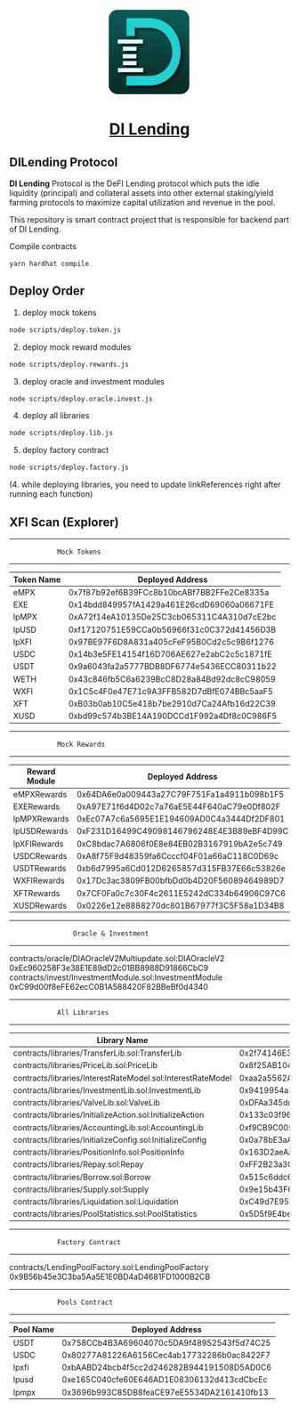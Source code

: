 <div align="center">
    <a href="https://dilending.portfolio-as.com">
        <img alt="logo" src="https://github.com/petro1912/DILendingXFI-Frontend/blob/main/public/images/logo.png?raw=true" style="width: 160px;">
    </a>
    <h1 style="border-bottom: none">
        <b><a href="https://dilending.portfolio-as.com">DI Lending</a></b><br />
    </h1>
</div>

## DILending Protocol

**DI Lending** Protocol is the DeFI Lending protocol which puts the idle liquidity (principal) and collateral assets into other external staking/yield farming protocols to maximize capital utilization and revenue in the pool.

This repository is smart contract project that is responsible for backend part of DI Lending. 

Compile contracts
```
yarn hardhat compile
```


## Deploy Order

1. deploy mock tokens
```sh
node scripts/deploy.token.js
```
2. deploy mock reward modules
```sh
node scripts/deploy.rewards.js
```
3. deploy oracle and investment modules
```sh
node scripts/deploy.oracle.invest.js
```
4. deploy all libraries
```sh
node scripts/deploy.lib.js
```
5. deploy factory contract
```sh
node scripts/deploy.factory.js
```
(4. while deploying libraries, you need to update linkReferences right after running each function)


## XFI Scan (Explorer)
------------------------------------------------------
				Mock Tokens
------------------------------------------------------
| Token Name | Deployed Address |
|------------|------------------|
|eMPX | 0x7f87b92ef6B39FCc8b10bcABf7BB2FFe2Ce8335a |
|EXE | 0x14bdd849957fA1429a461E26cdD69060a06671FE |
|lpMPX | 0xA72f14eA10135De25C3cb065311C4A310d7cE2bc |
|lpUSD | 0xf17120751E59CCa0b56966f31c0C372d41456D3B |
|lpXFI | 0x97BE97F6D8A831a405cFeF95B0Cd2c5c9B6f1276 |
|USDC | 0x14b3e5FE14154f16D706AE627e2abC2c5c1871fE |
|USDT | 0x9a6043fa2a5777BDB8DF6774e5436ECC80311b22 |
|WETH | 0x43c846fb5C6a6239BcC8D28a84Bd92dc8cC98059 |
|WXFI | 0x1C5c4F0e47E71c9A3FFB582D7dBfE074BBc5aaF5 |
|XFT | 0xB03b0ab10C5e418b7be2910d7Ca24Afb16d22C39 |
|XUSD | 0xbd99c574b3BE14A190DCCd1F992a4Df8c0C986F5 |

------------------------------------------------------
				Mock Rewards
------------------------------------------------------
| Reward Module | Deployed Address |
|------------|------------------|
|eMPXRewards | 0x64DA6e0a009443a27C79F751Fa1a4911b098b1F5 |
|EXERewards | 0xA97E71f6d4D02c7a76aE5E44F640aC79e0Df802F |
|lpMPXRewards | 0xEc07A7c6a5695E1E194609AD0C4a3444Df2DF801 |
|lpUSDRewards | 0xF231D16499C49098146796248E4E3B89eBF4D99C |
|lpXFIRewards | 0xC8bdac7A6806f0E8e84EB02B3167919bA2e5c749 |
|USDCRewards | 0xA8f75F9d48359fa6Ccccf04F01a66aC118C0D69c |
|USDTRewards | 0xb6d7995a6Cd012D6265857d315FB37E66c53826e |
|WXFIRewards | 0x17Dc3ac3809FB00bfbDd0b4D20F56089464989D7 |
|XFTRewards | 0x7CF0Fa0c7c30F4c2611E5242dC334b64906C97C6 |
|XUSDRewards | 0x0226e12e8888270dc801B67977f3C5F58a1D34B8 |


------------------------------------------------------ 
                    Oracle & Investment
------------------------------------------------------

contracts/oracle/DIAOracleV2Multiupdate.sol:DIAOracleV2 0xEc960258F3e38E1E89dD2c01BB8988D91866CbC9
contracts/invest/InvestmentModule.sol:InvestmentModule 0xC99d00f8eFE62ecC0B1A588420F82BBeBf0d4340


------------------------------------------------------
				All Libraries
------------------------------------------------------
| Library Name | Deployed Address |
|------------|------------------|
| contracts/libraries/TransferLib.sol:TransferLib | 0x2f74146E3a055be8852B7E89f55c5Ec22d198856 |
| contracts/libraries/PriceLib.sol:PriceLib | 0x8f25AB10478af5110D8c14f449d1B8647B68c735 |
| contracts/libraries/InterestRateModel.sol:InterestRateModel | 0xaa2a5562AC3A0272726899141CEE15c01Dfc7902 |
| contracts/libraries/InvestmentLib.sol:InvestmentLib | 0x9419954a16749c25568DFaF54Ac887717fea0A3A |
| contracts/libraries/ValveLib.sol:ValveLib | 0xDFAa345dd1B354F1A0eBaaDbf939FAF38A04E050 |
| contracts/libraries/InitializeAction.sol:InitializeAction | 0x133c03f96ae8d3A5356280e4c42058Caf2A7abd0 |
| contracts/libraries/AccountingLib.sol:AccountingLib | 0xf9CB9C005a55D3D0ce6E77013f29E27C33F0f2c4 |
| contracts/libraries/InitializeConfig.sol:InitializeConfig | 0x0a78bE3aAd15F6618fc35C13591556A99E35aFF2 |
| contracts/libraries/PositionInfo.sol:PositionInfo | 0x163D2aeAa4529aF14e963F939651b4ee657bC3f2 |
| contracts/libraries/Repay.sol:Repay | 0xFF2B23a3C16036fdEBE50f7A38169fB6ba053733 |
| contracts/libraries/Borrow.sol:Borrow | 0x515c6ddc6B0Dc86Ca52002c3a6887ec8E69DB6D1 |
| contracts/libraries/Supply.sol:Supply | 0x9e15b43F6D9D600Cd7be0A35120bC0C3e6BE5d10 |
| contracts/libraries/Liquidation.sol:Liquidation | 0xC49d7E95caeAfBa1493A5bC6dAe056Fe7114eab5 |
| contracts/libraries/PoolStatistics.sol:PoolStatistics | 0x5D5f9E4be6be6d5899ba8994ECe031D41d8439A2 |


------------------------------------------------------
				Factory Contract
------------------------------------------------------
contracts/LendingPoolFactory.sol:LendingPoolFactory 0x9B56b45e3C3ba5Aa5E1E0BD4aD4681FD1000B2CB

------------------------------------------------------
				Pools Contract
------------------------------------------------------
| Pool Name  | Deployed Address |
|------------|------------------|
| USDT | 0x758CCb4B3A69604070c5DA9f48952543f5d74C25 |
| USDC | 0x80277A81226A6156Cec4ab17732286b0ac8422F7 |
| lpxfi | 0xbAABD24bcb4f5cc2d246282B944191508D5AD0C6 |
| lpusd | 0xe165C040cfe60E646AD1E08306132d413cdCbcEc |
| lpmpx | 0x3696b993C85DB8feaCE97eE5534DA2161410fb13 |